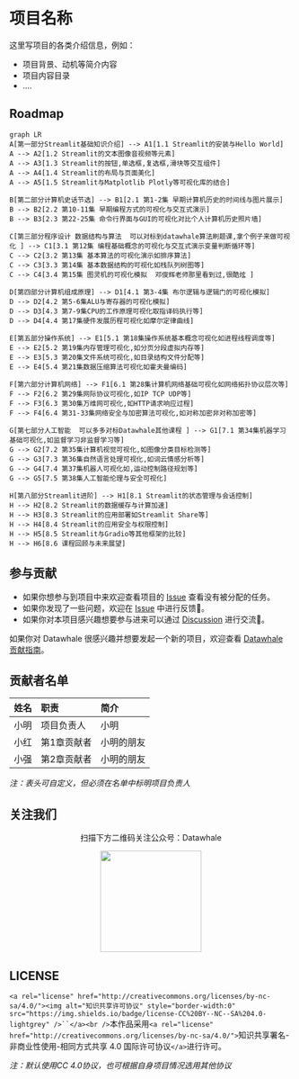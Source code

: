 # 项目名称


这里写项目的各类介绍信息，例如：

- 项目背景、动机等简介内容
- 项目内容目录
- ....

## Roadmap

```mermaid
graph LR
A[第一部分Streamlit基础知识介绍] --> A1[1.1 Streamlit的安装与Hello World]
A --> A2[1.2 Streamlit的文本图像音视频等元素]
A --> A3[1.3 Streamlit的按钮,单选框,复选框,滑块等交互组件]
A --> A4[1.4 Streamlit的布局与页面美化]
A --> A5[1.5 Streamlit与Matplotlib Plotly等可视化库的结合]

B[第二部分计算机史话节选] --> B1[2.1 第1-2集 早期计算机历史的时间线与图片展示]
B --> B2[2.2 第10-11集 早期编程方式的可视化与交互式演示]
B --> B3[2.3 第22-25集 命令行界面与GUI的可视化对比个人计算机历史照片墙]

C[第三部分程序设计 数据结构与算法  可以对标到datawhale算法刷题课,拿个例子来做可视化 ] --> C1[3.1 第12集 编程基础概念的可视化与交互式演示变量判断循环等]
C --> C2[3.2 第13集 基本算法的可视化演示如排序算法]
C --> C3[3.3 第14集 基本数据结构的可视化如栈队列树图等]
C --> C4[3.4 第15集 图灵机的可视化模拟  邓俊辉老师那里看到过,很酷炫 ]

D[第四部分计算机组成原理] --> D1[4.1 第3-4集 布尔逻辑与逻辑门的可视化模拟]
D --> D2[4.2 第5-6集ALU与寄存器的可视化模拟]
D --> D3[4.3 第7-9集CPU的工作原理可视化取指译码执行等]
D --> D4[4.4 第17集硬件发展历程可视化如摩尔定律曲线]

E[第五部分操作系统] --> E1[5.1 第18集操作系统基本概念可视化如进程线程调度等]
E --> E2[5.2 第19集内存管理可视化,如分页分段虚拟内存等]
E --> E3[5.3 第20集文件系统可视化,如目录结构文件分配等]
E --> E4[5.4 第21集数据压缩算法可视化如霍夫曼编码]

F[第六部分计算机网络] --> F1[6.1 第28集计算机网络基础可视化如网络拓扑协议层次等]
F --> F2[6.2 第29集网际协议可视化,如IP TCP UDP等]
F --> F3[6.3 第30集万维网可视化,如HTTP请求响应过程]
F --> F4[6.4 第31-33集网络安全与加密算法可视化,如对称加密非对称加密等]

G[第七部分人工智能  可以多多对标Datawhale其他课程 ] --> G1[7.1 第34集机器学习基础可视化,如监督学习非监督学习等]
G --> G2[7.2 第35集计算机视觉可视化,如图像分类目标检测等]
G --> G3[7.3 第36集自然语言处理可视化,如词云情感分析等]
G --> G4[7.4 第37集机器人可视化如,运动控制路径规划等]
G --> G5[7.5 第38集人工智能伦理与安全可视化]

H[第八部分Streamlit进阶] --> H1[8.1 Streamlit的状态管理与会话控制]
H --> H2[8.2 Streamlit的数据缓存与计算加速]
H --> H3[8.3 Streamlit的应用部署如Streamlit Share等]
H --> H4[8.4 Streamlit的应用安全与权限控制]
H --> H5[8.5 Streamlit与Gradio等其他框架的比较]
H --> H6[8.6 课程回顾与未来展望]
```


## 参与贡献

- 如果你想参与到项目中来欢迎查看项目的 [Issue]() 查看没有被分配的任务。
- 如果你发现了一些问题，欢迎在 [Issue]() 中进行反馈🐛。
- 如果你对本项目感兴趣想要参与进来可以通过 [Discussion]() 进行交流💬。

如果你对 Datawhale 很感兴趣并想要发起一个新的项目，欢迎查看 [Datawhale 贡献指南](https://github.com/datawhalechina/DOPMC#%E4%B8%BA-datawhale-%E5%81%9A%E5%87%BA%E8%B4%A1%E7%8C%AE)。

## 贡献者名单

| 姓名 | 职责        | 简介       |
| :--- | :---------- | :--------- |
| 小明 | 项目负责人  | 小明       |
| 小红 | 第1章贡献者 | 小明的朋友 |
| 小强 | 第2章贡献者 | 小明的朋友 |

*注：表头可自定义，但必须在名单中标明项目负责人*

## 关注我们

<div align=center>
<p>扫描下方二维码关注公众号：Datawhale</p>
<img src="https://raw.githubusercontent.com/datawhalechina/pumpkin-book/master/res/qrcode.jpeg" width = "180" height = "180">
</div>

## LICENSE

`<a rel="license" href="http://creativecommons.org/licenses/by-nc-sa/4.0/"><img alt="知识共享许可协议" style="border-width:0" src="https://img.shields.io/badge/license-CC%20BY--NC--SA%204.0-lightgrey" />``</a><br />`本作品采用`<a rel="license" href="http://creativecommons.org/licenses/by-nc-sa/4.0/">`知识共享署名-非商业性使用-相同方式共享 4.0 国际许可协议`</a>`进行许可。

*注：默认使用CC 4.0协议，也可根据自身项目情况选用其他协议*
